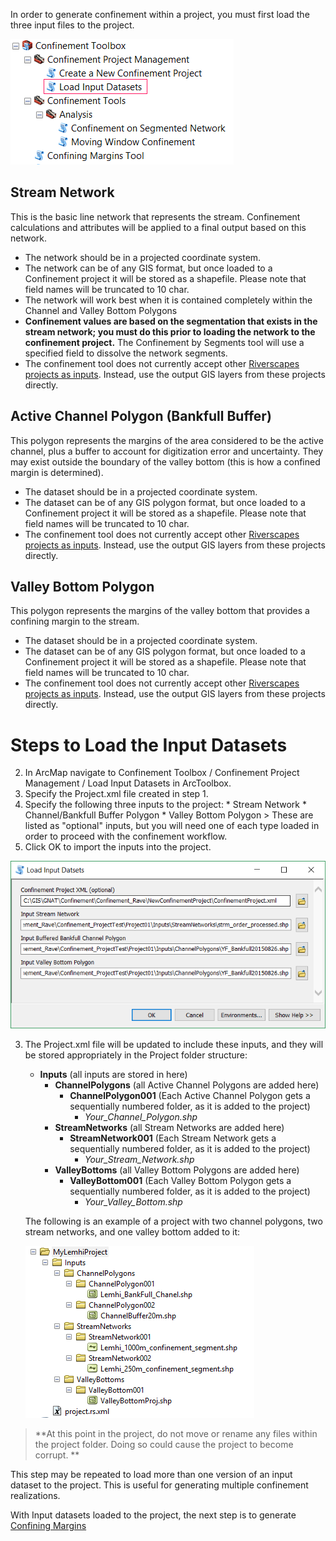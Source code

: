 In order to generate confinement within a project, you must first load the three input files to the project.

![](Images/ArcToolbox-LoadDatasets.png)

## Stream Network
This is the basic line network that represents the stream. Confinement calculations and attributes will be applied to a final output based on this network. 

- The network should be in a projected coordinate system.
- The network can be of any GIS format, but once loaded to a Confinement project it will be stored as a shapefile. Please note that field names will be truncated to 10 char.
- The network will work best when it is contained completely within the Channel and Valley Bottom Polygons
- **Confinement values are based on the segmentation that exists in the stream network; you must do this prior to loading the network to the confinement project.** The Confinement by Segments tool will use a specified field to dissolve the network segments. 
- The confinement tool does not currently accept other [Riverscapes projects as inputs](https://github.com/SouthForkResearch/ConfinementTool/issues/10). Instead, use the output GIS layers from these projects directly.

## Active Channel Polygon (Bankfull Buffer)
This polygon represents the margins of the area considered to be the active channel, plus a buffer to account for digitization error and uncertainty. They may exist outside the boundary of the valley bottom (this is how a confined margin is determined).

- The dataset should be in a projected coordinate system.
- The dataset can be of any GIS polygon format, but once loaded to a Confinement project it will be stored as a shapefile. Please note that field names will be truncated to 10 char.
- The confinement tool does not currently accept other [Riverscapes projects as inputs](https://github.com/SouthForkResearch/ConfinementTool/issues/10).  Instead, use the output GIS layers from these projects directly.

## Valley Bottom Polygon 
This polygon represents the margins of the valley bottom that provides a confining margin to the stream. 

- The dataset should be in a projected coordinate system.
- The dataset can be of any GIS polygon format, but once loaded to a Confinement project it will be stored as a shapefile. Please note that field names will be truncated to 10 char.
- The confinement tool does not currently accept other [Riverscapes projects as inputs](https://github.com/SouthForkResearch/ConfinementTool/issues/10).  Instead, use the output GIS layers from these projects directly.

# Steps to Load the Input Datasets

2. In ArcMap navigate to Confinement Toolbox / Confinement Project Management /  Load Input Datasets in ArcToolbox.
  1. Specify the Project.xml file created in step 1.
  2. Specify the following three inputs to the project:
    * Stream Network
    * Channel/Bankfull Buffer Polygon
    * Valley Bottom Polygon 
    > These are listed as "optional" inputs, but you will need one of each type loaded in order to proceed with the confinement workflow.
  3. Click OK to import the inputs into the project.

![Add Inputs Tool](Images/AddInputsToProjectToolWindow.PNG)

3. The Project.xml file will be updated to include these inputs, and they will be stored appropriately in the Project folder structure:

   * **Inputs** (all inputs are stored in here)
     * **ChannelPolygons** (all Active Channel Polygons are added here)
       * **ChannelPolygon001** (Each Active Channel Polygon gets a sequentially numbered folder, as it is added to the project)
         * *Your_Channel_Polygon.shp*
     * **StreamNetworks** (all Stream Networks are added here)
       - **StreamNetwork001** (Each Stream Network gets a sequentially numbered folder, as it is added to the project)
         - *Your_Stream_Network.shp*
     * **ValleyBottoms** (all Valley Bottom Polygons are added here)
       - **ValleyBottom001** (Each Valley Bottom Polygon gets a sequentially numbered folder, as it is added to the project)
         - *Your_Valley_Bottom.shp*

   The following is an example of a project with two channel polygons, two stream networks, and one valley bottom added to it:

   ![](Images/Folder-ProjectInputs.png)

> **At this point in the project, do not move or rename any files within the project folder. Doing so could cause the project to become corrupt. **
>

This step may be repeated to load more than one version of an input dataset to the project. This is useful for generating multiple confinement realizations.

With Input datasets loaded to the project, the next step is to generate [Confining Margins](Generate-Confining-Margins)

